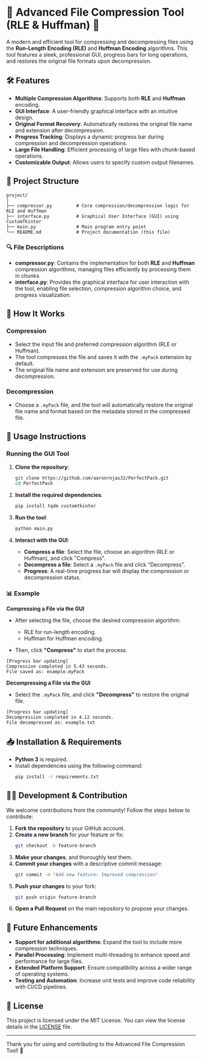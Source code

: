 # **🚀 Advanced File Compression Tool (RLE & Huffman) 🚀**

A modern and efficient tool for compressing and decompressing files using the **Run-Length Encoding (RLE)** and **Huffman Encoding** algorithms. This tool features a sleek, professional GUI, progress bars for long operations, and restores the original file formats upon decompression.

## **🛠 Features**
- **Multiple Compression Algorithms**: Supports both **RLE** and **Huffman** encoding.
- **GUI Interface**: A user-friendly graphical interface with an intuitive design.
- **Original Format Recovery**: Automatically restores the original file name and extension after decompression.
- **Progress Tracking**: Displays a dynamic progress bar during compression and decompression operations.
- **Large File Handling**: Efficient processing of large files with chunk-based operations.
- **Customizable Output**: Allows users to specify custom output filenames.

## **📁 Project Structure**

```
project/
│
├── compressor.py         # Core compression/decompression logic for RLE and Huffman
├── interface.py          # Graphical User Interface (GUI) using CustomTkinter
├── main.py               # Main program entry point
└── README.md             # Project documentation (this file)
```

### **🔍 File Descriptions**
- **compressor.py**: Contains the implementation for both **RLE** and **Huffman** compression algorithms, managing files efficiently by processing them in chunks.
- **interface.py**: Provides the graphical interface for user interaction with the tool, enabling file selection, compression algorithm choice, and progress visualization.

## **🔄 How It Works**

### **Compression**
- Select the input file and preferred compression algorithm (RLE or Huffman).
- The tool compresses the file and saves it with the `.myPack` extension by default.
- The original file name and extension are preserved for use during decompression.

### **Decompression**
- Choose a `.myPack` file, and the tool will automatically restore the original file name and format based on the metadata stored in the compressed file.

## **📜 Usage Instructions**

### **Running the GUI Tool**

1. **Clone the repository**:
   ```bash
   git clone https://github.com/aaronrojas32/PerfectPack.git
   cd PerfectPack
   ```

2. **Install the required dependencies**:
   ```bash
   pip install tqdm customtkinter
   ```

3. **Run the tool**:
   ```bash
   python main.py
   ```

4. **Interact with the GUI**:
   - **Compress a file**: Select the file, choose an algorithm (RLE or Huffman), and click "Compress".
   - **Decompress a file**: Select a `.myPack` file and click "Decompress".
   - **Progress**: A real-time progress bar will display the compression or decompression status.

### **📊 Example**

**Compressing a File via the GUI**
- After selecting the file, choose the desired compression algorithm:
  - RLE for run-length encoding.
  - Huffman for Huffman encoding.
  
- Then, click **"Compress"** to start the process.

```plaintext
[Progress bar updating]
Compression completed in 5.43 seconds.
File saved as: example.myPack
```

**Decompressing a File via the GUI**
- Select the `.myPack` file, and click **"Decompress"** to restore the original file.

```plaintext
[Progress bar updating]
Decompression completed in 4.12 seconds.
File decompressed as: example.txt
```

## **📥 Installation & Requirements**

- **Python 3** is required.
- Install dependencies using the following command:
  ```bash
  pip install -r requirements.txt
  ```

## **👨‍💻 Development & Contribution**

We welcome contributions from the community! Follow the steps below to contribute:

1. **Fork the repository** to your GitHub account.
2. **Create a new branch** for your feature or fix:
   ```bash
   git checkout -b feature-branch
   ```
3. **Make your changes**, and thoroughly test them.
4. **Commit your changes** with a descriptive commit message:
   ```bash
   git commit -m "Add new feature: Improved compression"
   ```
5. **Push your changes** to your fork:
   ```bash
   git push origin feature-branch
   ```
6. **Open a Pull Request** on the main repository to propose your changes.

## **🔮 Future Enhancements**
- **Support for additional algorithms**: Expand the tool to include more compression techniques.
- **Parallel Processing**: Implement multi-threading to enhance speed and performance for large files.
- **Extended Platform Support**: Ensure compatibility across a wider range of operating systems.
- **Testing and Automation**: Increase unit tests and improve code reliability with CI/CD pipelines.

## **📄 License**
This project is licensed under the MIT License. You can view the license details in the [LICENSE](LICENSE) file.

---

Thank you for using and contributing to the Advanced File Compression Tool! 🙌
